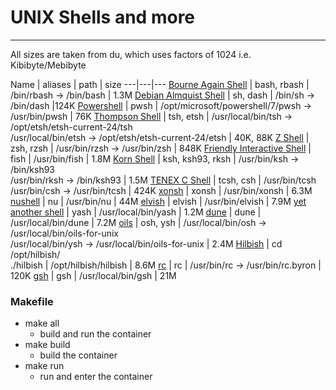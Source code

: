 # UNIX Shells and more
---
All sizes are taken from du, which uses factors of 1024 i.e. Kibibyte/Mebibyte

Name | aliases | path | size
---|---|---
[Bourne Again Shell](https://cgit.git.savannah.gnu.org/cgit/bash.git) | bash, rbash | /bin/rbash -> /bin/bash | 1.3M
[Debian Almquist Shell](http://gondor.apana.org.au/~herbert/dash) | sh, dash | /bin/sh -> /bin/dash |124K
[Powershell](https://learn.microsoft.com/en-us/powershell/scripting/install/install-debian?view=powershell-7.5) | pwsh | /opt/microsoft/powershell/7/pwsh -> /usr/bin/pwsh | 76K
[Thompson Shell](https://etsh.dev/src) | tsh, etsh | /usr/local/bin/tsh -> /opt/etsh/etsh-current-24/tsh<br>/usr/local/bin/etsh -> /opt/etsh/etsh-current-24/etsh | 40K, 88K
[Z Shell](https://www.zsh.org) | zsh, rzsh | /usr/bin/rzsh -> /usr/bin/zsh | 848K
[Friendly Interactive Shell](https://fishshell.com) | fish | /usr/bin/fish | 1.8M
[Korn Shell](http://kornshell.com) | ksh, ksh93, rksh | /usr/bin/ksh -> /bin/ksh93<br>/usr/bin/rksh -> /bin/ksh93 | 1.5M
[TENEX C Shell](https://www.tcsh.org) | tcsh, csh | /usr/bin/tcsh<br>/usr/bin/csh -> /usr/bin/tcsh | 424K
[xonsh](https://xon.sh) | xonsh | /usr/bin/xonsh | 6.3M
[nushell](https://www.nushell.sh) | nu | /usr/bin/nu | 44M
[elvish](https://elv.sh) | elvish | /usr/bin/elvish | 7.9M
[yet another shell](https://github.com/magicant/yash/blob/trunk/INSTALL) | yash | /usr/local/bin/yash | 1.2M
[dune](https://github.com/adam-mcdaniel/dune) | dune | /usr/local/bin/dune | 7.2M
[oils](https://github.com/oils-for-unix/oils/blob/master/INSTALL.txt) | osh, ysh | /usr/local/bin/osh -> /usr/local/bin/oils-for-unix<br>/usr/local/bin/ysh -> /usr/local/bin/oils-for-unix | 2.4M
[Hilbish](https://github.com/sammy-ette/Hilbish) | cd /opt/hilbish/<br>./hilbish | /opt/hilbish/hilbish | 8.6M
[rc](https://github.com/rakitzis/rc) | rc | /usr/bin/rc -> /usr/bin/rc.byron | 120K
[gsh](https://github.com/atinylittleshell/gsh) | gsh | /usr/local/bin/gsh | 21M

### Makefile
- make all
  - build and run the container
- make build
  - build the container
- make run
  - run and enter the container
